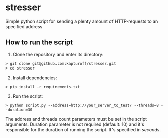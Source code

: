 # stresser
Simple python script for sending a plenty amount of HTTP-requests to an specified address

## How to run the script
1. Clone the repository and enter its directory:
```
> git clone git@github.com:kapturoff/stresser.git
> cd stresser
```
2. Install dependencies:
```
> pip install -r requirements.txt
```
3. Run the script:
```
> python script.py --address=http://your_server_to_test/ --threads=8 --duration=30
```

The address and threads count parameters must be set in the script arguments. Duration parameter is not required (default: 10) and it's responsible for the duration of running the script. It's specified in _seconds_.
